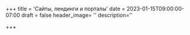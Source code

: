 +++
title = 'Сайты, лендинги и порталы'
date = 2023-01-15T09:00:00-07:00
draft = false
header_image= ''
description=''

+++
